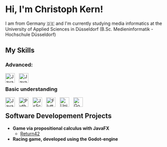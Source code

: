 <h1>Hi, I'm Christoph Kern! <br/> </h1>

<p>I am from Germany 🇩🇪 and I'm currently studying media informatics at the University of Applied Sciences in Düsseldorf (B.Sc. Medieninformatik - Hochschule Düsseldorf)</p>

<h2>My Skills</h2>

<h3>Advanced:</h3>
  <img align="left" alt="Java" width=30px" style="padding-right:10px;"src="https://cdn.jsdelivr.net/gh/devicons/devicon@latest/icons/csharp/csharp-original.svg"/>
  <img align="left" alt="Java" width=30px" style="padding-right:10px;"src="https://cdn.jsdelivr.net/gh/devicons/devicon@latest/icons/java/java-original-wordmark.svg"/>
  <br>
<h3>Basic understanding</h3>
   <img align="left" alt="Java" width=30px" style="padding-right:10px;"src="https://cdn.jsdelivr.net/gh/devicons/devicon@latest/icons/dart/dart-original.svg"/>
   <img align="left" alt="Python" width=30px" style="padding-right:10px;"src="https://cdn.jsdelivr.net/gh/devicons/devicon@latest/icons/python/python-original-wordmark.svg"/>
   <img align="left" alt="JsScript" width=30px" style="padding-right:10px;"src="https://cdn.jsdelivr.net/gh/devicons/devicon@latest/icons/javascript/javascript-original.svg"/> 
   <img align="left" alt="Flutter" width=30px" style="padding-right:10px;"src="https://cdn.jsdelivr.net/gh/devicons/devicon@latest/icons/flutter/flutter-original.svg"/>
   <img align="left" alt="Unity" width=30px" style="padding-right:10px;"src="https://cdn.jsdelivr.net/gh/devicons/devicon@latest/icons/unity/unity-plain.svg"/>
   <img align="left" alt="Godot" width=30px" style="padding-right:10px;"src="https://cdn.jsdelivr.net/gh/devicons/devicon@latest/icons/godot/godot-original-wordmark.svg"/>
<br>

<h2>Software Developement Projects</h2>

- <b>Game via propositional calculus with JavaFX</b>
  - [Return42](https://github.com/HSD-Return42/Return42)
- <b>Racing game, developed using the Godot-engine</b>
  
  
<!--
**joshmadakor1/joshmadakor1** is a ✨ _special_ ✨ repository because its `README.md` (this file) appears on your GitHub profile.

Here are some ideas to get you started:

- 🔭 I’m currently working on ...
- 🌱 I’m currently learning ...
- 👯 I’m looking to collaborate on ...
- 🤔 I’m looking for help with ...
- 💬 Ask me about ...
- 📫 How to reach me: ...
- 😄 Pronouns: ...
- ⚡ Fun fact: ...
-->
